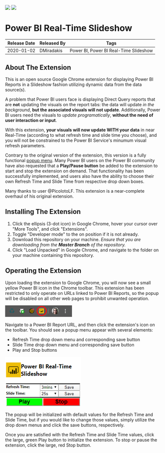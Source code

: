 <img src="https://i.ibb.co/vx5CZrd/icon48.png"></img>
<img src="https://i.ibb.co/2Pfgx16/Play-Pause-Button.png"></img>
# Power BI Real-Time Slideshow

| Release Date | Released By | Tags |
| --- | --- | --- |
| 2020-01-02 | DMiradakis | Power BI, Power BI Real-Time Slideshow |

## About The Extension
This is an open source Google Chrome extension for displaying Power BI Reports in a Slideshow fashion utilizing dynamic data from the data source(s).

A problem that Power BI users face is displaying Direct Query reports that are **not** updating the visuals on the report tabs: the data will update *in the background*, **but the associated visuals will not update**. Additionally, Power BI users need the visuals to *update programatically*, **without the need of user interaction or input**.

With this extension, **your visuals will now update WITH your data** in near Real-Time (according to what refresh time and slide time you choose), and you will not be constrained to the Power BI Service's minumum visual refresh parameters. 

Contrary to the original version of the extension, this version is a fully functional <u>popup menu</u>. Many Power BI users on the Power BI community have also requested that a **Play/Pause button** be added to the extension to start and stop the extension on demand. That functionality has been successfully implemented, and users also have the ability to choose their own Refresh Time and Slide Time from respective drop down boxes.

Many thanks to user @PicolotoLF. This extension is a near-complete overhaul of his original extension.

## Installing The Extension
1. Click the ellipsis (3-dot icon) in Google Chrome, hover your cursor over "More Tools", and click "Extensions".
2. Toggle "Developer mode" to the on position if it is not already.
3. Download this repository on your machine. *Ensure that you are downloading from the **Master Branch** of the repository.*
4. Click "Load Unpacked" in Google Chrome, and navigate to the folder on your machine containing this repository.

## Operating the Extension
Upon loading the extension to Google Chrome, you will now see a small yellow Power BI icon in the Chrome toolbar. This extension has been restricted to only operate on URLs linked to Power BI Reports, so the popup will be disabled on all other web pages to prohibit unwanted operation.

<img src="img/Documentation - Icon.png"></img>

Navigate to a Power BI Report URL, and then click the extension's icon on the toolbar. You should see a popup menu appear with several elements:
* Refresh Time drop down menu and corresponding save button
* Slide Time drop down menu and corresponding save button
* Play and Stop buttons

<img src="img/Documentation - Popup.png"></img>

The popup will be initialized with default values for the Refresh Time and Slide Time, but if you would like to change those values, simply utilize the drop down menus and click the save buttons, respectively.

Once you are satisfied with the Refresh Time and Slide Time values, click the large, green Play button to initialize the extension. To stop or pause the extension, click the large, red Stop button.
